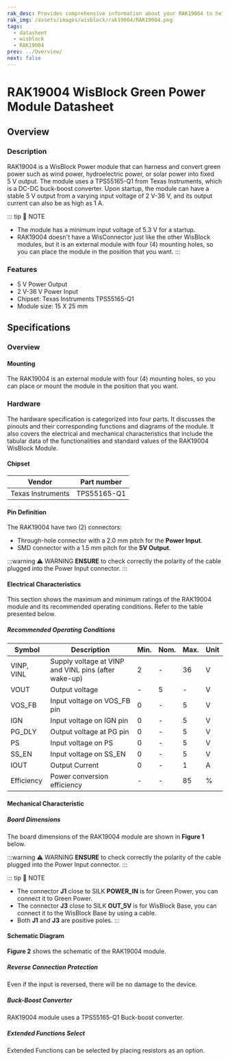 ```yaml
---
rak_desc: Provides comprehensive information about your RAK19004 to help you use it. This information includes technical specifications, characteristics, and requirements, and it also discusses the device components.
rak_img: /assets/images/wisblock/rak19004/RAK19004.png
tags:
  - datasheet
  - wisblock
  - RAK19004
prev: ../Overview/
next: false
---
```


# RAK19004 WisBlock Green Power Module Datasheet

## Overview

### Description

RAK19004 is a WisBlock Power module that can harness and convert green power such as wind power, hydroelectric power, or solar power into fixed 5&nbsp;V output. The module uses a TPS55165-Q1 from Texas Instruments, which is a DC-DC buck-boost converter. Upon startup, the module can have a stable 5&nbsp;V output from a varying input voltage of 2&nbsp;V-36&nbsp;V, and its output current can also be as high as 1&nbsp;A.

::: tip 📝 NOTE
- The module has a minimum input voltage of 5.3&nbsp;V for a startup.
- RAK19004 doesn't have a WisConnector just like the other WisBlock modules, but it is an external module with four (4) mounting holes, so you can place the module in the position that you want.
:::

### Features

- 5&nbsp;V Power Output
- 2&nbsp;V-36&nbsp;V Power Input
- Chipset: Texas Instruments TPS55165-Q1
- Module size: 15 X 25&nbsp;mm

## Specifications

### Overview

#### Mounting

The RAK19004 is an external module with four (4) mounting holes, so you can place or mount the module in the position that you want.

### Hardware

The hardware specification is categorized into four parts. It discusses the pinouts and their corresponding functions and diagrams of the module. It also covers the electrical and mechanical characteristics that include the tabular data of the functionalities and standard values of the RAK19004 WisBlock Module.

####  Chipset
| Vendor            | Part number |
| ----------------- | ----------- |
| Texas Instruments | TPS55165-Q1 |

#### Pin Definition

The RAK19004 have two (2) connectors:
- Through-hole connector with a 2.0&nbsp;mm pitch for the **Power Input**.
- SMD connector with a 1.5&nbsp;mm pitch for the **5V Output**.

:::warning ⚠️ WARNING
**ENSURE** to check correctly the polarity of the cable plugged into the Power Input connector.
:::

#### Electrical Characteristics

This section shows the maximum and minimum ratings of the RAK19004 module and its recommended operating conditions. Refer to the table presented below.

##### Recommended Operating Conditions

| Symbol     | Description                                          | Min. | Nom. | Max. | Unit |
| ---------- | ---------------------------------------------------- | ---- | ---- | ---- | ---- |
| VINP, VINL | Supply voltage at VINP and VINL pins (after wake-up) | 2    | -    | 36   | V    |
| VOUT       | Output voltage                                       | -    | 5    | -    | V    |
| VOS_FB     | Input voltage on VOS_FB pin                          | 0    | -    | 5    | V    |
| IGN        | Input voltage on IGN pin                             | 0    | -    | 5    | V    |
| PG_DLY     | Output voltage at PG pin                             | 0    | -    | 5    | V    |
| PS         | Input voltage on PS                                  | 0    | -    | 5    | V    |
| SS_EN      | Input voltage on SS_EN                               | 0    | -    | 5    | V    |
| IOUT       | Output Current                                       | 0    | -    | 1    | A    |
| Efficiency | Power conversion efficiency                          | -    | -    | 85   | %    |

#### Mechanical Characteristic

##### Board Dimensions

The board dimensions of the RAK19004 module are shown in **Figure 1** below.

<rk-img
  src="/assets/images/wisblock/rak19004/datasheet/board-dimensions.png"
  width="40%"
  caption="RAK19004 Board Dimensions"
/>

:::warning ⚠️ WARNING
**ENSURE** to check correctly the polarity of the cable plugged into the Power Input connector.
:::

::: tip 📝 NOTE

- The connector **J1** close to SILK **POWER_IN** is for Green Power, you can connect it to Green Power.
- The connector **J3** close to SILK **OUT_5V** is for WisBlock Base, you can connect it to the WisBlock Base by using a cable.
- Both **J1** and **J3** are positive poles.
:::

#### Schematic Diagram

**Figure 2** shows the schematic of the RAK19004 module.

<rk-img
  src="/assets/images/wisblock/rak19004/datasheet/rak19004-schematic.png"
  width="100%"
  caption="RAK19004 WisBlock Module Schematics"
/>

##### Reverse Connection Protection

Even if the input is reversed, there will be no damage to the device.

<rk-img
  src="/assets/images/wisblock/rak19004/datasheet/reverse-protect.png"
  width="35%"
  caption="RAK19004 Reverse Protection Diode"
/>

##### Buck-Boost Converter

RAK19004 module uses a TPS55165-Q1 Buck-boost converter.

<rk-img
  src="/assets/images/wisblock/rak19004/datasheet/buck-boost.png"
  width="80%"
  caption="RAK19004 Buck-Boost Schematic"
/>

##### Extended Functions Select

Extended Functions can be selected by placing resistors as an option.

<rk-img
  src="/assets/images/wisblock/rak19004/datasheet/function-select.png"
  width="80%"
  caption="RAK19004 Extended Function Select"
/>
